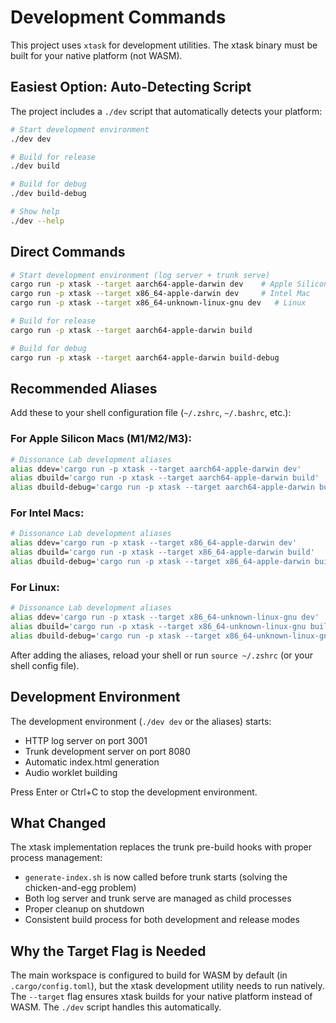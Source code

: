 # Development Commands

This project uses `xtask` for development utilities. The xtask binary must be built for your native platform (not WASM).

## Easiest Option: Auto-Detecting Script

The project includes a `./dev` script that automatically detects your platform:

```bash
# Start development environment
./dev dev

# Build for release  
./dev build

# Build for debug
./dev build-debug

# Show help
./dev --help
```

## Direct Commands

```bash
# Start development environment (log server + trunk serve)
cargo run -p xtask --target aarch64-apple-darwin dev    # Apple Silicon Mac
cargo run -p xtask --target x86_64-apple-darwin dev     # Intel Mac  
cargo run -p xtask --target x86_64-unknown-linux-gnu dev   # Linux

# Build for release
cargo run -p xtask --target aarch64-apple-darwin build

# Build for debug  
cargo run -p xtask --target aarch64-apple-darwin build-debug
```

## Recommended Aliases

Add these to your shell configuration file (`~/.zshrc`, `~/.bashrc`, etc.):

### For Apple Silicon Macs (M1/M2/M3):
```bash
# Dissonance Lab development aliases
alias ddev='cargo run -p xtask --target aarch64-apple-darwin dev'
alias dbuild='cargo run -p xtask --target aarch64-apple-darwin build'
alias dbuild-debug='cargo run -p xtask --target aarch64-apple-darwin build-debug'
```

### For Intel Macs:
```bash
# Dissonance Lab development aliases  
alias ddev='cargo run -p xtask --target x86_64-apple-darwin dev'
alias dbuild='cargo run -p xtask --target x86_64-apple-darwin build'
alias dbuild-debug='cargo run -p xtask --target x86_64-apple-darwin build-debug'
```

### For Linux:
```bash
# Dissonance Lab development aliases
alias ddev='cargo run -p xtask --target x86_64-unknown-linux-gnu dev'
alias dbuild='cargo run -p xtask --target x86_64-unknown-linux-gnu build'  
alias dbuild-debug='cargo run -p xtask --target x86_64-unknown-linux-gnu build-debug'
```

After adding the aliases, reload your shell or run `source ~/.zshrc` (or your shell config file).

## Development Environment

The development environment (`./dev dev` or the aliases) starts:
- HTTP log server on port 3001
- Trunk development server on port 8080
- Automatic index.html generation
- Audio worklet building

Press Enter or Ctrl+C to stop the development environment.

## What Changed

The xtask implementation replaces the trunk pre-build hooks with proper process management:
- `generate-index.sh` is now called before trunk starts (solving the chicken-and-egg problem)
- Both log server and trunk serve are managed as child processes
- Proper cleanup on shutdown
- Consistent build process for both development and release modes

## Why the Target Flag is Needed

The main workspace is configured to build for WASM by default (in `.cargo/config.toml`), but the xtask development utility needs to run natively. The `--target` flag ensures xtask builds for your native platform instead of WASM. The `./dev` script handles this automatically.
